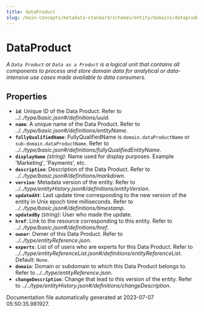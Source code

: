 ```yaml
---
title: dataProduct
slug: /main-concepts/metadata-standard/schemas/entity/domains/dataproduct
---
```


# DataProduct

*A `Data Product` or `Data as a Product` is a logical unit that contains all components to process and store domain data for analytical or data-intensive use cases made available to data consumers.*

## Properties

- **`id`**: Unique ID of the Data Product. Refer to *../../type/basic.json#/definitions/uuid*.
- **`name`**: A unique name of the Data Product. Refer to *../../type/basic.json#/definitions/entityName*.
- **`fullyQualifiedName`**: FullyQualifiedName is `domain.dataProductName` or `sub-domain.dataProductName`. Refer to *../../type/basic.json#/definitions/fullyQualifiedEntityName*.
- **`displayName`** *(string)*: Name used for display purposes. Example 'Marketing', 'Payments', etc.
- **`description`**: Description of the Data Product. Refer to *../../type/basic.json#/definitions/markdown*.
- **`version`**: Metadata version of the entity. Refer to *../../type/entityHistory.json#/definitions/entityVersion*.
- **`updatedAt`**: Last update time corresponding to the new version of the entity in Unix epoch time milliseconds. Refer to *../../type/basic.json#/definitions/timestamp*.
- **`updatedBy`** *(string)*: User who made the update.
- **`href`**: Link to the resource corresponding to this entity. Refer to *../../type/basic.json#/definitions/href*.
- **`owner`**: Owner of this Data Product. Refer to *../../type/entityReference.json*.
- **`experts`**: List of of users who are experts for this Data Product. Refer to *../../type/entityReferenceList.json#/definitions/entityReferenceList*. Default: `None`.
- **`domain`**: Domain or subdomain to which this Data Product belongs to. Refer to *../../type/entityReference.json*.
- **`changeDescription`**: Change that lead to this version of the entity. Refer to *../../type/entityHistory.json#/definitions/changeDescription*.


Documentation file automatically generated at 2023-07-07 05:50:35.981927.

